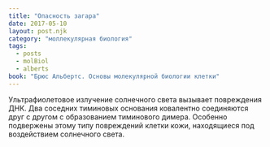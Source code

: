 ```yaml
---
title: "Опасность загара"
date: 2017-05-10
layout: post.njk
category: "моллекулярная биология"
tags:
  - posts
  - molBiol
  - alberts
book: "Брюс Альбертс. Основы молекулярной биологии клетки"
---
```


Ультрафиолетовое излучение солнечного света вызывает повреждения ДНК. Два соседних тиминовых основания ковалентно соединяются друг с другом с образованием тиминового димера. Особенно подвержены этому типу повреждений клетки кожи, находящиеся под воздействием солнечного света.
